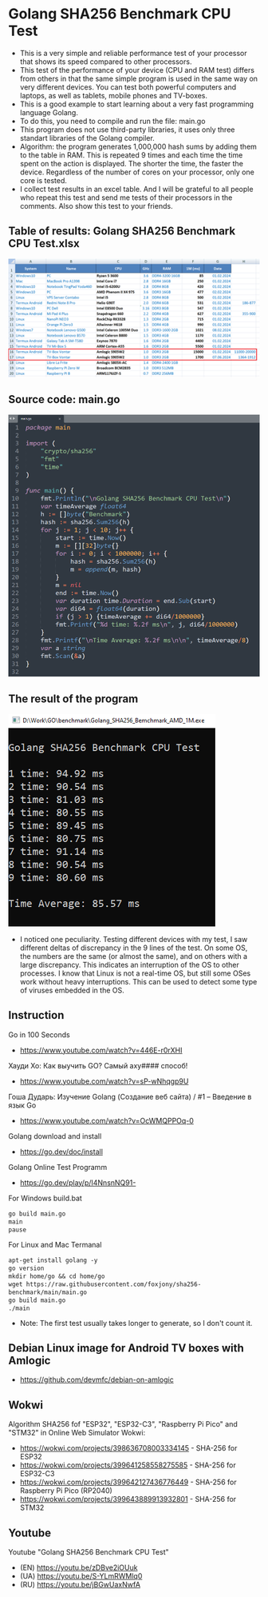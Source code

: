 # Golang SHA256 Benchmark CPU Test
- This is a very simple and reliable performance test of your processor that shows its speed compared to other processors.
- This test of the performance of your device (CPU and RAM test) differs from others in that the same simple program is used in the same way on very different devices. You can test both powerful computers and laptops, as well as tablets, mobile phones and TV-boxes.
- This is a good example to start learning about a very fast programming language Golang.
- To do this, you need to compile and run the file: main.go
- This program does not use third-party libraries, it uses only three standart libraries of the Golang compiler.
- Algorithm: the program generates 1,000,000 hash sums by adding them to the table in RAM. This is repeated 9 times and each time the time spent on the action is displayed. The shorter the time, the faster the device. Regardless of the number of cores on your processor, only one core is tested.
- I collect test results in an excel table. And I will be grateful to all people who repeat this test and send me tests of their processors in the comments. Also show this test to your friends.

## Table of results: Golang SHA256 Benchmark CPU Test.xlsx
![Table of results](https://github.com/foxjony/sha256-benchmark/blob/main/Table.png)

## Source code: main.go 
![Source code](https://github.com/foxjony/sha256-benchmark/blob/main/Source.png)

## The result of the program
![The result of the program](https://github.com/foxjony/sha256-benchmark/blob/main/Result.png)

- I noticed one peculiarity. Testing different devices with my test, I saw different deltas of discrepancy in the 9 lines of the test. On some OS, the numbers are the same (or almost the same), and on others with a large discrepancy. This indicates an interruption of the OS to other processes. I know that Linux is not a real-time OS, but still some OSes work without heavy interruptions. This can be used to detect some type of viruses embedded in the OS.

## Instruction
Go in 100 Seconds
- https://www.youtube.com/watch?v=446E-r0rXHI

Хауди Хо: Как выучить GO? Самый аху#### способ!
- https://www.youtube.com/watch?v=sP-wNhqgp9U

Гоша Дударь: Изучение Golang (Создание веб сайта) / #1 – Введение в язык Go
- https://www.youtube.com/watch?v=OcWMQPPOq-0

Golang download and install
- https://go.dev/doc/install

Golang Online Test Programm
- https://go.dev/play/p/I4NnsnNQ91-

For Windows build.bat
```
go build main.go
main
pause
```

For Linux and Mac Termanal
```
apt-get install golang -y
go version
mkdir home/go && cd home/go
wget https://raw.githubusercontent.com/foxjony/sha256-benchmark/main/main.go
go build main.go
./main
```

- Note: The first test usually takes longer to generate, so I don't count it.

## Debian Linux image for Android TV boxes with Amlogic
- https://github.com/devmfc/debian-on-amlogic

## Wokwi
Algorithm SHA256 fof "ESP32", "ESP32-C3", "Raspberry Pi Pico" and "STM32" in Online Web Simulator Wokwi:
- https://wokwi.com/projects/398636708003334145 - SHA-256 for ESP32
- https://wokwi.com/projects/399641258558275585 - SHA-256 for ESP32-C3
- https://wokwi.com/projects/399642127436776449 - SHA-256 for Raspberry Pi Pico (RP2040)
- https://wokwi.com/projects/399643889913932801 - SHA-256 for STM32

## Youtube
Youtube "Golang SHA256 Benchmark CPU Test"
- (EN) https://youtu.be/zDBve2iOUuk
- (UA) https://youtu.be/S-YLmRWMlq0
- (RU) https://youtu.be/jBGwUaxNwfA
